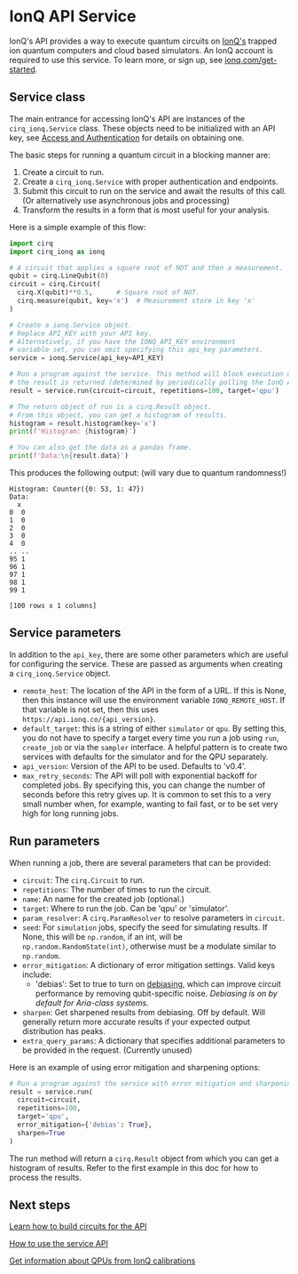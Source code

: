 # IonQ API Service

IonQ's API provides a way to execute quantum circuits on [IonQ's](https://ionq.com)
trapped ion quantum computers and cloud based simulators. An IonQ account is
required to use this service. To learn more, or sign up, see
[ionq.com/get-started](https://ionq.com/get-started).

## Service class

The main entrance for accessing IonQ's API are instances of the `cirq_ionq.Service` class.
These objects need to be initialized with an API key, see
[Access and Authentication](access.md) for details on obtaining one.

The basic steps for running a quantum circuit in a blocking manner are:

1. Create a circuit to run.
2. Create a `cirq_ionq.Service` with proper authentication and endpoints.
3. Submit this circuit to run on the service and await the results of this call.
(Or alternatively use asynchronous jobs and processing)
4. Transform the results in a form that is most useful for your analysis.

Here is a simple example of this flow:

```python
import cirq
import cirq_ionq as ionq

# A circuit that applies a square root of NOT and then a measurement.
qubit = cirq.LineQubit(0)
circuit = cirq.Circuit(
  cirq.X(qubit)**0.5,      # Square root of NOT.
  cirq.measure(qubit, key='x')  # Measurement store in key 'x'
)

# Create a ionq.Service object.
# Replace API_KEY with your API key.
# Alternatively, if you have the IONQ_API_KEY environment
# variable set, you can omit specifying this api_key parameters.
service = ionq.Service(api_key=API_KEY)

# Run a program against the service. This method will block execution until
# the result is returned (determined by periodically polling the IonQ API).
result = service.run(circuit=circuit, repetitions=100, target='qpu')

# The return object of run is a cirq.Result object.
# From this object, you can get a histogram of results.
histogram = result.histogram(key='x')
print(f'Histogram: {histogram}')

# You can also get the data as a pandas frame.
print(f'Data:\n{result.data}')
```

This produces the following output: (will vary due to quantum randomness!)

```
Histogram: Counter({0: 53, 1: 47})
Data:
  x
0  0
1  0
2  0
3  0
4  0
.. ..
95 1
96 1
97 1
98 1
99 1

[100 rows x 1 columns]
```

## Service parameters

In addition to the `api_key`, there are some other parameters which are
useful for configuring the service. These are passed as arguments
when creating a `cirq_ionq.Service` object.

* `remote_host`: The location of the API in the form of a URL. If this is None,
then this instance will use the environment variable `IONQ_REMOTE_HOST`. If that
variable is not set, then this uses `https://api.ionq.co/{api_version}`.
* `default_target`: this is a string of either `simulator` or `qpu`. By setting this, you do not have to specify a target every time you run a job using `run`, `create_job` or via the `sampler` interface. A helpful pattern is to create two services with defaults for the simulator and for the QPU separately.
* `api_version`: Version of the API to be used. Defaults to 'v0.4'.
* `max_retry_seconds`: The API will poll with exponential backoff for completed jobs. By specifying this, you can change the number of seconds before this retry gives up. It is common to set this to a very small number when, for example, wanting to fail fast, or to be set very high for long running jobs.

## Run parameters

When running a job, there are several parameters that can be provided:

* `circuit`: The `cirq.Circuit` to run.
* `repetitions`: The number of times to run the circuit.
* `name`: An name for the created job (optional.)
* `target`: Where to run the job. Can be 'qpu' or 'simulator'.
* `param_resolver`: A `cirq.ParamResolver` to resolve parameters in `circuit`.
* `seed`: For `simulation` jobs, specify the seed for simulating results. If None, this will be `np.random`, if an int, will be `np.random.RandomState(int)`, otherwise must be a modulate similar to `np.random`.
* `error_mitigation`: A dictionary of error mitigation settings. Valid keys include:
  - 'debias': Set to true to turn on [debiasing](https://ionq.com/resources/debiasing-and-sharpening), which can improve circuit performance by removing qubit-specific noise. _Debiasing is on by default for Aria-class systems._
* `sharpen`: Get sharpened results from debiasing. Off by default. Will generally return more accurate results if your expected output distribution has peaks.
* `extra_query_params`: A dictionary that specifies additional parameters to be provided in the request. (Currently unused)

Here is an example of using error mitigation and sharpening options:

```python
# Run a program against the service with error mitigation and sharpening
result = service.run(
  circuit=circuit,
  repetitions=100,
  target='qpu',
  error_mitigation={'debias': True},
  sharpen=True
)
```

The run method will return a `cirq.Result` object from which you can get a histogram of results. Refer to the first example in this doc for how to process the results.

## Next steps

[Learn how to build circuits for the API](circuits.md)

[How to use the service API](jobs.md)

[Get information about QPUs from IonQ calibrations](calibrations.md)
